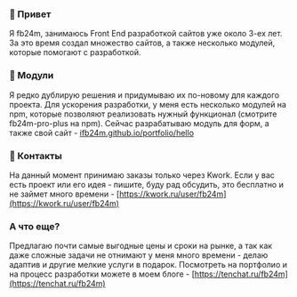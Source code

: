 ### 👋 Привет
Я fb24m, занимаюсь Front End разработкой сайтов уже около 3-ех лет. За это время создал множество сайтов, а также несколько модулей, которые помогают с разработкой. 

### 🧰 Модули
Я редко дублирую решения и придумываю их по-новому для каждого проекта. Для ускорения разработки, у меня есть несколько модулей на npm, которые позволяют реализовать нужный функционал (смотрите fb24m-pro-plus на npm). Сейчас разрабатываю модуль для форм, а также свой сайт - [ifb24m.github.io/portfolio/hello](ifb24m.github.io/portfolio/hello)

### 📝 Контакты
На данный момент принимаю заказы только через Kwork. Если у вас есть проект или его идея - пишите, буду рад обсудить, это бесплатно и не займет много времени - [https://kwork.ru/user/fb24m](https://kwork.ru/user/fb24m)

### А что еще?
Предлагаю почти самые выгодные цены и сроки на рынке, а так как даже сложные задачи не отнимают у меня много времени - делаю адаптив и другие мелкие услуги в подарок. Посмотреть на портфолио и на процесс разработки можете в моем блоге - [https://tenchat.ru/fb24m](https://tenchat.ru/fb24m)
